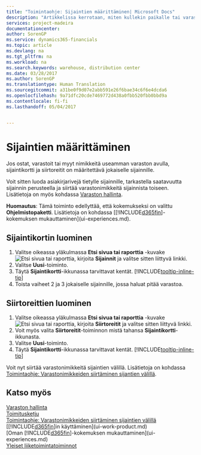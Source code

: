 ```yaml
---
title: "Toimintaohje: Sijaintien määrittäminen| Microsoft Docs"
description: "Artikkelissa kerrotaan, miten kullekin paikalle tai varastolle, jossa nimikkeitä varastoidaan, luodaan sijaintikortti. Kortissa on myös säännöt, jotka koskevat nimikkeiden siirtämistä sijainnista toiseen."
services: project-madeira
documentationcenter: 
author: SorenGP
ms.service: dynamics365-financials
ms.topic: article
ms.devlang: na
ms.tgt_pltfrm: na
ms.workload: na
ms.search.keywords: warehouse, distribution center
ms.date: 03/28/2017
ms.author: SorenGP
ms.translationtype: Human Translation
ms.sourcegitcommit: a31be0f9d07e2abb591e26f6bae34c6f6e4dcda6
ms.openlocfilehash: 9a71dfc20cde7469772d438a0fbb520fbb0bbd9a
ms.contentlocale: fi-fi
ms.lasthandoff: 05/04/2017


---
```

# <a name="how-to-set-up-locations"></a>Sijaintien määrittäminen
Jos ostat, varastoit tai myyt nimikkeitä useamman varaston avulla, sijaintikortti ja siirtoreitit on määritettävä jokaiselle sijainnille.

Voit sitten luoda asiakirjarivejä tietylle sijainnille, tarkastella saatavuutta sijainnin perusteella ja siirtää varastonimikkeitä sijainnista toiseen. Lisätietoja on myös kohdassa [Varaston hallinta](inventory-manage-inventory.md).

**Huomautus**: Tämä toiminto edellyttää, että kokemukseksi on valittu **Ohjelmistopaketti**. Lisätietoja on kohdassa [[!INCLUDE[d365fin](includes/d365fin_md.md)]-kokemuksen mukauttaminen](ui-experiences.md).

## <a name="to-create-a-location-card"></a>Sijaintikortin luominen
1. Valitse oikeassa yläkulmassa **Etsi sivua tai raporttia** -kuvake ![Etsi sivua tai raporttia](media/ui-search/search_small.png "Etsi sivua tai raporttia -kuvake"), kirjoita **Sijainnit** ja valitse sitten liittyvä linkki.
2. Valitse **Uusi**-toiminto.
3. Täytä **Sijaintikortti**-ikkunassa tarvittavat kentät. [!INCLUDE[tooltip-inline-tip](includes/tooltip-inline-tip_md.md)]
4. Toista vaiheet 2 ja 3 jokaiselle sijainnille, jossa haluat pitää varastoa.

## <a name="to-create-a-transfer-route"></a>Siirtoreittien luominen
1. Valitse oikeassa yläkulmassa **Etsi sivua tai raporttia** -kuvake ![Etsi sivua tai raporttia](media/ui-search/search_small.png "Etsi sivua tai raporttia -kuvake"), kirjoita **Siirtoreitit** ja valitse sitten liittyvä linkki.
2. Voit myös valita **Siirtoreitit**-toiminnon mistä tahansa **Sijaintikortti**-ikkunasta.
3. Valitse **Uusi**-toiminto.
4. Täytä **Sijaintikortti**-ikkunassa tarvittavat kentät. [!INCLUDE[tooltip-inline-tip](includes/tooltip-inline-tip_md.md)]

Voit nyt siirtää varastonimikkeitä sijaintien välillä. Lisätietoja on kohdassa [Toimintaohje: Varastonimikkeiden siirtäminen sijantien välillä](inventory-how-transfer-between-locations.md).    

## <a name="see-also"></a>Katso myös
[Varaston hallinta](inventory-manage-inventory.md)  
[Toimitusketju](madeira-supply-chain.md)  
[Toimintaohje: Varastonimikkeiden siirtäminen sijaintien välillä](inventory-how-transfer-between-locations.md)    
[[!INCLUDE[d365fin](includes/d365fin_md.md)]in käyttäminen](ui-work-product.md)  
[Oman [!INCLUDE[d365fin](includes/d365fin_md.md)]-kokemuksen mukauttaminen](ui-experiences.md)  
[Yleiset liiketoimintatoiminnot](ui-across-business-areas.md)

